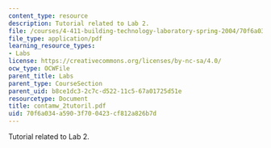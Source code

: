 ```yaml
---
content_type: resource
description: Tutorial related to Lab 2.
file: /courses/4-411-building-technology-laboratory-spring-2004/70f6a034a5903f700423cf812a826b7d_contamw_2tutoril.pdf
file_type: application/pdf
learning_resource_types:
- Labs
license: https://creativecommons.org/licenses/by-nc-sa/4.0/
ocw_type: OCWFile
parent_title: Labs
parent_type: CourseSection
parent_uid: b8ce1dc3-2c7c-d522-11c5-67a01725d51e
resourcetype: Document
title: contamw_2tutoril.pdf
uid: 70f6a034-a590-3f70-0423-cf812a826b7d
---
```

Tutorial related to Lab 2.